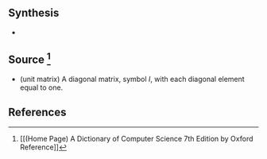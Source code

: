## Synthesis
- 
## Source [^1]
- (unit matrix) A diagonal matrix, symbol $I$, with each diagonal element equal to one.
## References

[^1]: [[(Home Page) A Dictionary of Computer Science 7th Edition by Oxford Reference]]